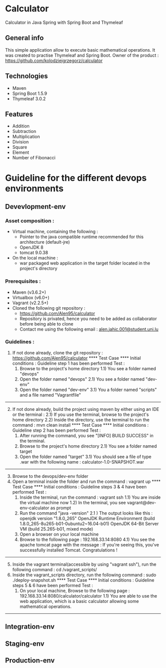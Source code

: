 # Calculator
 Calculator in Java Spring with Spring Boot and Thymeleaf 

## General info
This simple application allow to execute basic mathematical operations. It was created to practise Thymeleaf and Spring Boot.
Owner of the product : https://github.com/kolodziejgrzegorz/calculator

## Technologies
* Maven
* Spring Boot 1.5.9
* Thymeleaf 3.0.2

## Features
* Addition
* Subtraction
* Multiplication
* Division
* Square
* Element 
* Number of Fibonacci

# Guideline for the different devops environments
## Devevlopment-env
### Asset composition :

- Virtual machine, containing the following :
	- Pointer to the java compatible runtime recommended for this architecture (default-jre)
	- OpenJDK 8
	- tomcat 9.0.38
- On the local machine :
	- war packaged web application in the target folder located in the project's directory

### Prerequisites :

- Maven (v3.6.2+)
- Virtualbox (v6.0+)
- Vagrant (v2.2.5+)
- Cloned the following git repository :
	- https://github.com/Alen95/calculator
	- Repository is privated, hence you need to be added as collaborator before being able to clone
	- Contact me using the following email : alen.jahic.001@student.uni.lu

### Guidelines :

1) If not done already, clone the git repository : https://github.com/Alen95/calculator
**** Test Case ****
Initial conditions : 
	Guideline step 1 has been performed
Test :
	1) Browse to the project's home directory
	1.1) You see a folder named "devops"
	2) Open the folder named "devops"
	2.1) You see a folder named "dev-env"
	3) Open the folder named "dev-env"
	3.1) You a folder named "scripts" and a file named "Vagrantfile"
********
2) If not done already, build the project using maven by either using an IDE or the terminal :
2.1) If you use the terminal, browse to the project's home directory 
2.2) Inside the directory, use the terminal to run the command : mvn clean install
**** Test Case ****
Initial conditions : 
	Guideline step 2 has been performed
Test :
	1) After running the command, you see "[INFO] BUILD SUCCESS" in the terminal.
	2) Browse to the project's home directory
	2.1) You see a folder named target
	3) Open the folder named "target"
	3.1) You should see a file of type .war with the following name : calculator-1.0-SNAPSHOT.war
********
3) Browse to the devops/dev-env folder
4) Open a terminal inside the folder and run the command : vagrant up
**** Test Case ****
Initial conditions : 
	Guideline steps 3 & 4 have been performed
Test :
	1) Inside the terminal, run the command : vagrant ssh
	1.1) You are inside the virtual machine now
	1.2) In the terminal, you see vagrant@dev-env-calculator as prompt
	2) Run the command "java -version"
	2.1 ) The output looks like this :
		openjdk version "1.8.0_265"
		OpenJDK Runtime Environment (build 1.8.0_265-8u265-b01-0ubuntu2~16.04-b01)
		OpenJDK 64-Bit Server VM (build 25.265-b01, mixed mode)
	3) Open a browser on your local machine
	4) Browse to the following page : 192.168.33.14:8080
	4.1) You see the apache tomcat page with the message :
		If you're seeing this, you've successfully installed Tomcat. Congratulations !
********

5) Inside the vagrant terminal(accessible by using "vagrant ssh"), run the following command :
	cd /vagrant_scripts/
6) Inside the vagrant_scripts directory, run the following command :
	sudo ./deploy-snapshot.sh
**** Test Case ****
Initial conditions : 
	Guideline steps 5 & 6 have been performed
Test :
	1) On your local machine, Browse to the following page : 192.168.33.14:8080/calculator/calculator
	1.1) You are able to use the web application, which is a basic calculator allowing some mathematical operations.
********


## Integration-env
## Staging-env
## Production-env


